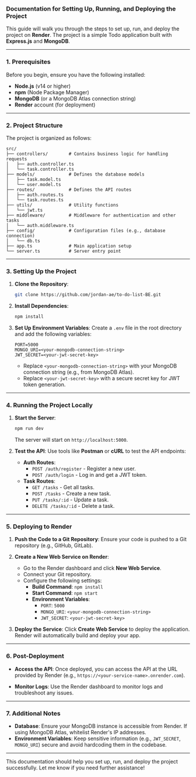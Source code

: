 ### Documentation for Setting Up, Running, and Deploying the Project

This guide will walk you through the steps to set up, run, and deploy the project on **Render**. The project is a simple Todo application built with **Express.js** and **MongoDB**.

---

### **1. Prerequisites**
Before you begin, ensure you have the following installed:
- **Node.js** (v14 or higher)
- **npm** (Node Package Manager)
- **MongoDB** (or a MongoDB Atlas connection string)
- **Render** account (for deployment)

---

### **2. Project Structure**
The project is organized as follows:
```
src/
├── controllers/        # Contains business logic for handling requests
│   ├── auth.controller.ts
│   └── task.controller.ts
├── models/             # Defines the database models
│   ├── task.model.ts
│   └── user.model.ts
├── routes/             # Defines the API routes
│   ├── auth.routes.ts
│   └── task.routes.ts
├── utils/              # Utility functions
│   └── jwt.ts
├── middleware/         # Middleware for authentication and other tasks
│   └── auth.middleware.ts
├── config/             # Configuration files (e.g., database connection)
│   └── db.ts
├── app.ts              # Main application setup
└── server.ts           # Server entry point
```

---

### **3. Setting Up the Project**
1. **Clone the Repository**:
   ```bash
   git clone https://github.com/jordan-ae/to-do-list-BE.git
   ```

2. **Install Dependencies**:
   ```bash
   npm install
   ```

3. **Set Up Environment Variables**:
   Create a `.env` file in the root directory and add the following variables:
   ```env
   PORT=5000
   MONGO_URI=<your-mongodb-connection-string>
   JWT_SECRET=<your-jwt-secret-key>
   ```

   - Replace `<your-mongodb-connection-string>` with your MongoDB connection string (e.g., from MongoDB Atlas).
   - Replace `<your-jwt-secret-key>` with a secure secret key for JWT token generation.

---

### **4. Running the Project Locally**
1. **Start the Server**:
   ```bash
   npm run dev
   ```
   The server will start on `http://localhost:5000`.

2. **Test the API**:
   Use tools like **Postman** or **cURL** to test the API endpoints:
   - **Auth Routes**:
     - `POST /auth/register` - Register a new user.
     - `POST /auth/login` - Log in and get a JWT token.
   - **Task Routes**:
     - `GET /tasks` - Get all tasks.
     - `POST /tasks` - Create a new task.
     - `PUT /tasks/:id` - Update a task.
     - `DELETE /tasks/:id` - Delete a task.

---

### **5. Deploying to Render**
1. **Push the Code to a Git Repository**:
   Ensure your code is pushed to a Git repository (e.g., GitHub, GitLab).

2. **Create a New Web Service on Render**:
   - Go to the Render dashboard and click **New Web Service**.
   - Connect your Git repository.
   - Configure the following settings:
     - **Build Command**: `npm install`
     - **Start Command**: `npm start`
     - **Environment Variables**:
       - `PORT`: `5000`
       - `MONGO_URI`: `<your-mongodb-connection-string>`
       - `JWT_SECRET`: `<your-jwt-secret-key>`

3. **Deploy the Service**:
   Click **Create Web Service** to deploy the application. Render will automatically build and deploy your app.

---

### **6. Post-Deployment**
- **Access the API**:
  Once deployed, you can access the API at the URL provided by Render (e.g., `https://<your-service-name>.onrender.com`).

- **Monitor Logs**:
  Use the Render dashboard to monitor logs and troubleshoot any issues.

---

### **7. Additional Notes**
- **Database**: Ensure your MongoDB instance is accessible from Render. If using MongoDB Atlas, whitelist Render's IP addresses.
- **Environment Variables**: Keep sensitive information (e.g., `JWT_SECRET`, `MONGO_URI`) secure and avoid hardcoding them in the codebase.

---

This documentation should help you set up, run, and deploy the project successfully. Let me know if you need further assistance!
